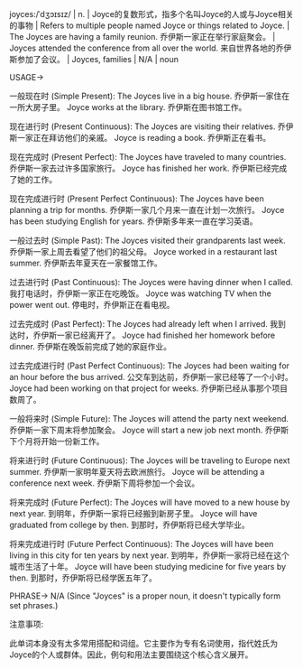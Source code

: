 joyces:/ˈdʒɔɪsɪz/ | n. | Joyce的复数形式，指多个名叫Joyce的人或与Joyce相关的事物 |  Refers to multiple people named Joyce or things related to Joyce. |  The Joyces are having a family reunion.  乔伊斯一家正在举行家庭聚会。 |  Joyces attended the conference from all over the world.  来自世界各地的乔伊斯参加了会议。 |  Joyces, families |  N/A | noun

USAGE->

一般现在时 (Simple Present):
The Joyces live in a big house. 乔伊斯一家住在一所大房子里。
Joyce works at the library. 乔伊斯在图书馆工作。

现在进行时 (Present Continuous):
The Joyces are visiting their relatives. 乔伊斯一家正在拜访他们的亲戚。
Joyce is reading a book. 乔伊斯正在看书。

现在完成时 (Present Perfect):
The Joyces have traveled to many countries. 乔伊斯一家去过许多国家旅行。
Joyce has finished her work. 乔伊斯已经完成了她的工作。

现在完成进行时 (Present Perfect Continuous):
The Joyces have been planning a trip for months. 乔伊斯一家几个月来一直在计划一次旅行。
Joyce has been studying English for years. 乔伊斯多年来一直在学习英语。

一般过去时 (Simple Past):
The Joyces visited their grandparents last week. 乔伊斯一家上周去看望了他们的祖父母。
Joyce worked in a restaurant last summer. 乔伊斯去年夏天在一家餐馆工作。


过去进行时 (Past Continuous):
The Joyces were having dinner when I called. 我打电话时，乔伊斯一家正在吃晚饭。
Joyce was watching TV when the power went out. 停电时，乔伊斯正在看电视。


过去完成时 (Past Perfect):
The Joyces had already left when I arrived. 我到达时，乔伊斯一家已经离开了。
Joyce had finished her homework before dinner. 乔伊斯在晚饭前完成了她的家庭作业。


过去完成进行时 (Past Perfect Continuous):
The Joyces had been waiting for an hour before the bus arrived. 公交车到达前，乔伊斯一家已经等了一个小时。
Joyce had been working on that project for weeks. 乔伊斯已经从事那个项目数周了。


一般将来时 (Simple Future):
The Joyces will attend the party next weekend. 乔伊斯一家下周末将参加聚会。
Joyce will start a new job next month. 乔伊斯下个月将开始一份新工作。


将来进行时 (Future Continuous):
The Joyces will be traveling to Europe next summer. 乔伊斯一家明年夏天将去欧洲旅行。
Joyce will be attending a conference next week. 乔伊斯下周将参加一个会议。


将来完成时 (Future Perfect):
The Joyces will have moved to a new house by next year. 到明年，乔伊斯一家将已经搬到新房子里。
Joyce will have graduated from college by then. 到那时，乔伊斯将已经大学毕业。


将来完成进行时 (Future Perfect Continuous):
The Joyces will have been living in this city for ten years by next year. 到明年，乔伊斯一家将已经在这个城市生活了十年。
Joyce will have been studying medicine for five years by then. 到那时，乔伊斯将已经学医五年了。



PHRASE->
N/A (Since "Joyces" is a proper noun, it doesn't typically form set phrases.)


注意事项:

此单词本身没有太多常用搭配和词组。它主要作为专有名词使用，指代姓氏为Joyce的个人或群体。因此，例句和用法主要围绕这个核心含义展开。
